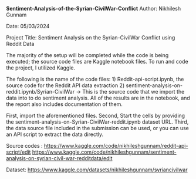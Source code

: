 **Sentiment-Analysis-of-the-Syrian-CivilWar-Conflict**
Author: Nikhilesh Gunnam

Date: 05/03/2024

Project Title: Sentiment Analysis on the Syrian-CivilWar Conflict using Reddit Data

The majority of the setup will be completed while the code is being executed; the source code files are Kaggle notebook files. To run and code the project, I utilized Kaggle.

The following is the name of the code files: 1) Reddit-api-script.ipynb, the source code for the Reddit API data extraction 2) sentiment-analysis-on-reddit.ipynb/Syrian-CivilWar -> This is the source code that we import the data into to do sentiment analysis. All of the results are in the notebook, and the report also includes documentation of them.

First, import the aforementioned files. Second, Start the cells by providing the sentiment-analysis-on-Syrian-CivilWar-reddit.ipynb dataset URL. Third, the data source file included in the submission can be used, or you can use an API script to extract the data directly.

Source codes : 
https://www.kaggle.com/code/nikhileshgunnam/reddit-api-script/edit 
https://www.kaggle.com/code/nikhileshgunnam/sentiment-analysis-on-syrian-civil-war-redditdata/edit

Dataset: https://www.kaggle.com/datasets/nikhileshgunnam/syriancivilwar
